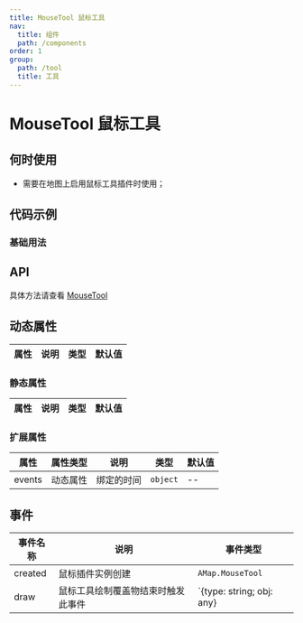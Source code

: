 ```yaml
---
title: MouseTool 鼠标工具
nav:
  title: 组件
  path: /components
order: 1
group:
  path: /tool
  title: 工具
---
```


# MouseTool 鼠标工具

## 何时使用

- 需要在地图上启用鼠标工具插件时使用；

## 代码示例

### 基础用法

<code src="./demo/demo-01.tsx"></code>

## API

具体方法请查看 [MouseTool](https://lbs.amap.com/api/javascript-api/reference/plugin/#AMap.MouseTool)

## 动态属性

| 属性 |说明|类型|默认值|
|-----|----|----|----|

### 静态属性

| 属性 |说明|类型|默认值|
|-----|----|----|----|

### 扩展属性

| 属性 |属性类型 |说明|类型|默认值|
|-----|----|----|----|----|
|events| 动态属性 |绑定的时间 | `object` | -- |

## 事件

| 事件名称 |说明|事件类型|
|-----|----|----|
|created|鼠标插件实例创建|`AMap.MouseTool`|
|draw|鼠标工具绘制覆盖物结束时触发此事件|`{type: string; obj: any}|

